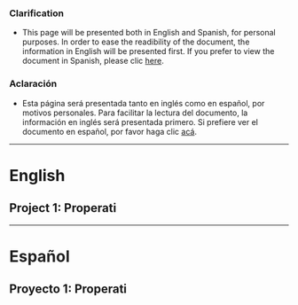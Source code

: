 ### Clarification
* This page will be presented both in English and Spanish, for personal purposes. In order to ease the readibility of the document, the information in English will be presented first. If you prefer to view the document in Spanish, please clic <a href="#esp">here<a/>.

### Aclaración
* Esta página será presentada tanto en inglés como en español, por motivos personales. Para facilitar la lectura del documento, la información en inglés será presentada primero. Si prefiere ver el documento en español, por favor haga clic <a href="#esp">acá<a/>.

---
  
# English

## Project 1: Properati


---
  
# <a name="esp" style="text-decoration:none; color:#222222;">Español<a/>
## Proyecto 1: Properati
